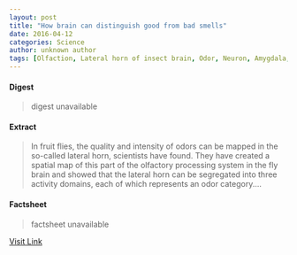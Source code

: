 ```yaml
---
layout: post
title: "How brain can distinguish good from bad smells"
date: 2016-04-12
categories: Science
author: unknown author
tags: [Olfaction, Lateral horn of insect brain, Odor, Neuron, Amygdala, Perception, Cognitive science, Psychological concepts, Neuropsychological assessment, Cognition, Neuropsychology, Nervous system, Senses, Subjective experience, Neuroscience, Mental processes, Biology]
---
```



#### Digest
>digest unavailable

#### Extract
>In fruit flies, the quality and intensity of odors can be mapped in the so-called lateral horn, scientists have found. They have created a spatial map of this part of the olfactory processing system in the fly brain and showed that the lateral horn can be segregated into three activity domains, each of which represents an odor category....

#### Factsheet
>factsheet unavailable

[Visit Link](http://feeds.sciencedaily.com/~r/sciencedaily/~3/4OBIi8wwPPg/141216100519.htm)


